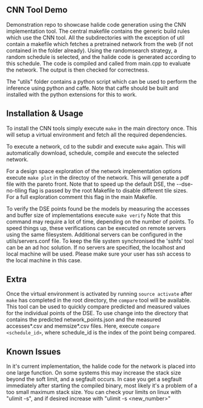 CNN Tool Demo
-------------

Demonstration repo to showcase halide code generation using the CNN implementation tool.
The central makefile contains the generic build rules which use the CNN tool.
All the subdirectories with the exception of util contain a makefile which fetches a pretrained network from the web (if not contained in the folder already).
Using the randomsearch strategy, a random schedule is selected, and the halide code is generated according to this schedule.
The code is compiled and called from main.cpp to evaluate the network.
The output is then checked for correctness.

The "utils" folder contains a python script which can be used to perform the inference using python and caffe.
Note that caffe should be built and installed with the python extensions for this to work.

Installation & Usage
--------------------
To install the CNN tools simply execute ```make``` in the main directory once.
This will setup a virtual environment and fetch all the required dependencies.

To execute a network, cd to the subdir and execute ```make``` again.
This will automatically download, schedule, compile and execute the selected network.

For a design space exploration of the network implementation options execute ```make plot``` in the directoy of the network.
This will generate a pdf file with the pareto front.
Note that to speed up the default DSE, the --dse-no-tiling flag is passed by the root Makefile to disable different tile sizes.
For a full exploration comment this flag in the main Makefile.

To verify the DSE points found be the models by measuring the accesses and buffer size of implementations execute ```make verify```
Note that this command may require a lot of time, depending on the number of points.
To speed things up, these verifications can be executed on remote servers using the same filesystem.
Additional servers can be configured in the utils/servers.conf file.
To keep the file system synchronised the 'sshfs' tool can be an ad hoc solution.
If no servers are specified, the localhost and local machine will be used.
Please make sure your user has ssh access to the local machine in this case.

Extra
-----
Once the virtual environment is activated by running ```source activate``` after ```make``` has completed in the root directory, the ```compare``` tool will be available.
This tool can be used to quickly compare predicted and measured values for the individual points of the DSE.
To use change into the directory that contains the predicted network_points.json and the measured accesses*.csv and memsize*.csv files.
Here, execute ```compare <schedule_id>```, where schedule_id is the index of the point being compared.

Known Issues
------------
In it's current implementation, the halide code for the network is placed into one large function.
On some systems this may increase the stack size beyond the soft limit, and a segfault occurs.
In case you get a segfault immediately after starting the compiled binary, most likely it's a problem of a too small maximum stack size.
You can check your limits on linux with "ulimit -s", and if desired increase with "ulimit -s <new_number>"
